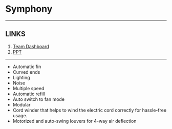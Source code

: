 # Symphony

---

## LINKS
1. [Team Dashboard](https://www.hack2skill.com/hack/symphony/dashboard)
2. [PPT](https://docs.google.com/presentation/d/1La-w6fUwWmipPa2Vg9c69_vN1Mjib9oj/edit?usp=sharing&ouid=113988499788975032931&rtpof=true&sd=true)

---

- Automatic fin
- Curved ends 
- Lighting
- Noise 
- Multiple speed
- Automatic refill
- Auto switch to fan mode
- Modular
- Cord winder that helps to wind the electric cord correctly for hassle-free usage.
- Motorized and auto-swing louvers for 4-way air deflection
